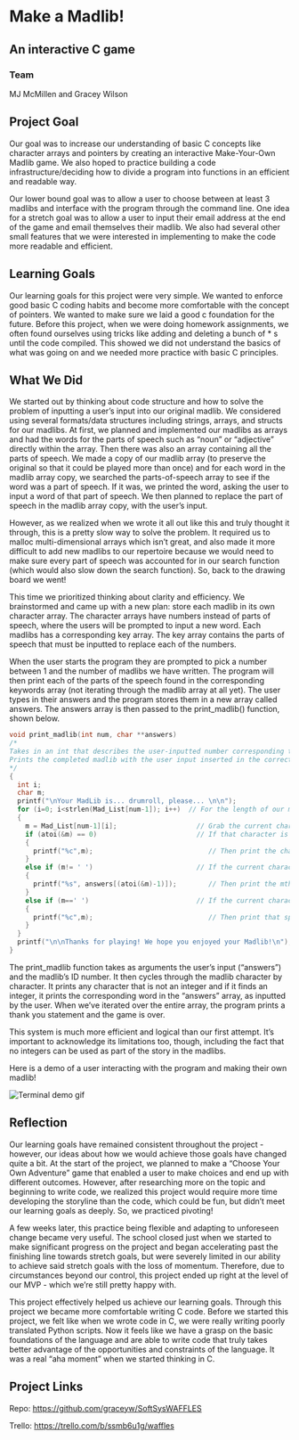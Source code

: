 # Make a Madlib!
## An interactive C game

### Team
MJ McMillen and Gracey Wilson

## Project Goal
Our goal was to increase our understanding of basic C concepts like character arrays and pointers by creating an interactive Make-Your-Own Madlib game. We also hoped to practice building a code infrastructure/deciding how to divide a program into functions in an efficient and readable way.

Our lower bound goal was to allow a user to choose between at least 3 madlibs and interface with the program through the command line. One idea for a stretch goal was to allow a user to input their email address at the end of the game and email themselves their madlib. We also had several other small features that we were interested in implementing to make the code more readable and efficient.

## Learning Goals
Our learning goals for this project were very simple. We wanted to enforce good basic C coding habits and become more comfortable with the concept of pointers. We wanted to make sure we laid a good c foundation for the future. Before this project, when we were doing homework assignments, we often found ourselves using tricks like adding and deleting a bunch of * s until the code compiled. This showed we did not understand the basics of what was going on and we needed more practice with basic C principles.

## What We Did

We started out by thinking about code structure and how to solve the problem of inputting a user’s input into our original madlib. We considered using several formats/data structures including strings, arrays, and structs for our madlibs. At first, we planned and implemented our madlibs as arrays and had the words for the parts of speech such as “noun” or “adjective” directly within the array. Then there was also an array containing all the parts of speech. We made a copy of our madlib array (to preserve the original so that it could be played more than once) and for each word in the madlib array copy, we searched the parts-of-speech array to see if the word was a part of speech. If it was, we printed the word, asking the user to input a word of that part of speech. We then planned to replace the part of speech in the madlib array copy, with the user’s input.

However, as we realized when we wrote it all out like this and truly thought it through, this is a pretty slow way to solve the problem. It required us to malloc multi-dimensional arrays which isn’t great, and also made it more difficult to add new madlibs to our repertoire because we would need to make sure every part of speech was accounted for in our search function (which would also slow down the search function). So, back to the drawing board we went!

This time we prioritized thinking about clarity and efficiency. We brainstormed and came up with a new plan: store each madlib in its own character array. The character arrays have numbers instead of parts of speech, where the users will be prompted to input a new word. Each madlibs has a corresponding key array. The key array contains the parts of speech that must be inputted to replace each of the numbers.

When the user starts the program they are prompted to pick a number between 1 and the number of madlibs we have written. The program will then print each of the parts of the speech found in the corresponding keywords array (not iterating through the madlib array at all yet). The user types in their answers and the program stores them in a new array called answers. The answers array is then passed to the print_madlib() function, shown below.

```c
void print_madlib(int num, char **answers)
/*
Takes in an int that describes the user-inputted number corresponding to the madlib they want to play, and a pointer to a 3D character array containing the words inputted by the user.
Prints the completed madlib with the user input inserted in the correct places of the madlib sentence.
*/
{
  int i;
  char m;
  printf("\nYour MadLib is... drumroll, please... \n\n");
  for (i=0; i<strlen(Mad_List[num-1]); i++)  // For the length of our madlib string...
  {
    m = Mad_List[num-1][i];                    // Grab the current character being processed
    if (atoi(&m) == 0)                         // If that character is not an integer...
    {
      printf("%c",m);                             // Then print the character
    }
    else if (m!= ' ')                          // If the current character is not a space (or an integer)
    {
      printf("%s", answers[(atoi(&m)-1)]);        // Then print the mth user-inputted word
    }
    else if (m==' ')                           // If the current character is a space
    {
      printf("%c",m);                             // Then print that space
    }
  }
  printf("\n\nThanks for playing! We hope you enjoyed your Madlib!\n");
}
```

The print_madlib function takes as arguments the user’s input (“answers”) and the madlib’s ID number. It then cycles through the madlib character by character. It prints any character that is not an integer and if it finds an integer, it prints the corresponding word in the “answers” array, as inputted by the user. When we’ve iterated over the entire array, the program prints a thank you statement and the game is over.

This system is much more efficient and logical than our first attempt. It’s important to acknowledge its limitations too, though, including the fact that no integers can be used as part of the story in the madlibs.

Here is a demo of a user interacting with the program and making their own madlib!

![Terminal demo gif](/demo.gif)

## Reflection

Our learning goals have remained consistent throughout the project - however, our ideas about how we would achieve those goals have changed quite a bit. At the start of the project, we planned to make a “Choose Your Own Adventure” game that enabled a user to make choices and end up with different outcomes. However, after researching more on the topic and beginning to write code, we realized this project would require more time developing the storyline than the code, which could be fun, but didn’t meet our learning goals as deeply. So, we practiced pivoting!

A few weeks later, this practice being flexible and adapting to unforeseen change became very useful. The school closed just when we started to make significant progress on the project and began accelerating past the finishing line towards stretch goals, but were severely limited in our ability to achieve said stretch goals with the loss of momentum. Therefore, due to circumstances beyond our control, this project ended up right at the level of our MVP - which we’re still pretty happy with.

This project effectively helped us achieve our learning goals. Through this project we became more comfortable writing C code. Before we started this project, we felt like when we wrote code in C, we were really writing poorly translated Python scripts. Now it feels like we have a grasp on the basic foundations of the language and are able to write code that truly takes better advantage of the opportunities and constraints of the language. It was a real “aha moment” when we started thinking in C.


## Project Links

Repo: https://github.com/graceyw/SoftSysWAFFLES

Trello: https://trello.com/b/ssmb6u1g/waffles
